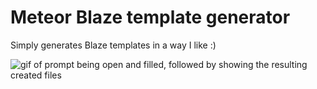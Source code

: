 # Meteor Blaze template generator

Simply generates Blaze templates in a way I like :)

![gif of prompt being open and filled, followed by showing the resulting created files](http://i.imgur.com/28GjAm6.gif)
